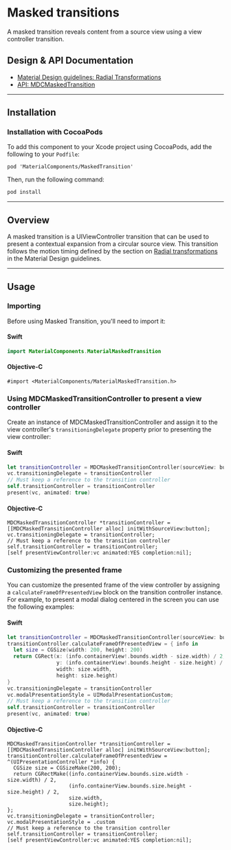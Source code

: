 <!--docs:
title: "Masked transitions"
layout: detail
section: components
excerpt: "A masked transition reveals content from a source view using a view controller transition."
iconId: maskedTransition
path: /catalog/masked-transitions/
api_doc_root: true
-->

# Masked transitions

A masked transition reveals content from a source view using a view controller transition.

## Design & API Documentation

<ul class="icon-list">
  <li class="icon-list-item icon-list-item--spec"><a href="https://material.io/guidelines/motion/transforming-material.html#transforming-material-radial-transformation">Material Design guidelines: Radial Transformations</a></li>
  <li class="icon-list-item icon-list-item--link"><a href="https://material.io/components/ios/catalog/masked-transitions/api-docs/Classes/MDCMaskedTransition.html">API: MDCMaskedTransition</a></li>
</ul>

- - -

## Installation

### Installation with CocoaPods

To add this component to your Xcode project using CocoaPods, add the following to your `Podfile`:

```
pod 'MaterialComponents/MaskedTransition'
```
<!--{: .code-renderer.code-renderer--install }-->

Then, run the following command:

```bash
pod install
```

- - -

## Overview

A masked transition is a UIViewController transition that can be used to present a contextual
expansion from a circular source view. This transition follows the motion timing defined by the
section on [Radial transformations](https://material.io/guidelines/motion/transforming-material.html#transforming-material-radial-transformation)
in the Material Design guidelines.

- - -

## Usage

### Importing

Before using Masked Transition, you'll need to import it:

<!--<div class="material-code-render" markdown="1">-->
#### Swift
```swift
import MaterialComponents.MaterialMaskedTransition
```

#### Objective-C

```objc
#import <MaterialComponents/MaterialMaskedTransition.h>
```
<!--</div>-->

### Using MDCMaskedTransitionController to present a view controller

Create an instance of MDCMaskedTransitionController and assign it to the view controller's
`transitioningDelegate` property prior to presenting the view controller:

<!--<div class="material-code-render" markdown="1">-->
#### Swift
```swift
let transitionController = MDCMaskedTransitionController(sourceView: button)
vc.transitioningDelegate = transitionController
// Must keep a reference to the transition controller
self.transitionController = transitionController
present(vc, animated: true)
```

#### Objective-C

```objc
MDCMaskedTransitionController *transitionController = [[MDCMaskedTransitionController alloc] initWithSourceView:button];
vc.transitioningDelegate = transitionController;
// Must keep a reference to the transition controller
self.transitionController = transitionController;
[self presentViewController:vc animated:YES completion:nil];
```
<!--</div>-->

### Customizing the presented frame

You can customize the presented frame of the view controller by assigning a
`calculateFrameOfPresentedView` block on the transition controller instance. For example, to present a modal
dialog centered in the screen you can use the following examples:

<!--<div class="material-code-render" markdown="1">-->
#### Swift
```swift
let transitionController = MDCMaskedTransitionController(sourceView: button)
transitionController.calculateFrameOfPresentedView = { info in
  let size = CGSize(width: 200, height: 200)
  return CGRect(x: (info.containerView!.bounds.width - size.width) / 2,
                y: (info.containerView!.bounds.height - size.height) / 2,
                width: size.width,
                height: size.height)
}
vc.transitioningDelegate = transitionController
vc.modalPresentationStyle = UIModalPresentationCustom;
// Must keep a reference to the transition controller
self.transitionController = transitionController
present(vc, animated: true)
```

#### Objective-C

```objc
MDCMaskedTransitionController *transitionController = [[MDCMaskedTransitionController alloc] initWithSourceView:button];
transitionController.calculateFrameOfPresentedView = ^(UIPresentationController *info) {
  CGSize size = CGSizeMake(200, 200);
  return CGRectMake((info.containerView.bounds.size.width - size.width) / 2,
                    (info.containerView.bounds.size.height - size.height) / 2,
                    size.width,
                    size.height);
};
vc.transitioningDelegate = transitionController;
vc.modalPresentationStyle = .custom
// Must keep a reference to the transition controller
self.transitionController = transitionController;
[self presentViewController:vc animated:YES completion:nil];
```
<!--</div>-->
